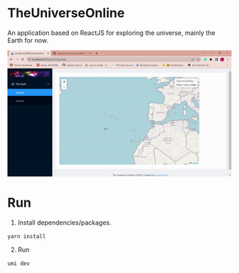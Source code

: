 # TheUniverseOnline
An application based on ReactJS for exploring the universe, mainly the Earth for now.

<center>
  <img src="demos/demo.gif" width="600"/>
</center>

# Run

1. Install dependencies/packages.
```
yarn install
```

2. Run
```
umi dev
```
